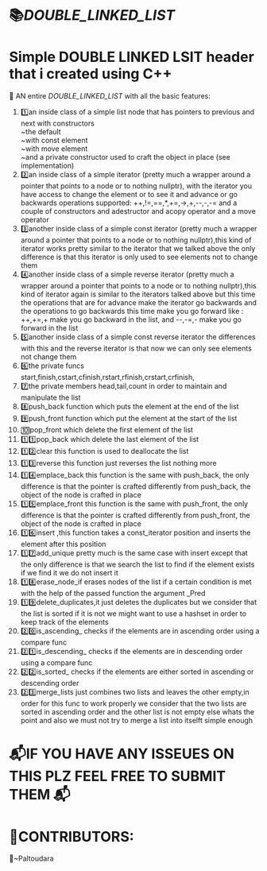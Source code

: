 # 📚_DOUBLE_LINKED_LIST_
# Simple DOUBLE LINKED LSIT header that i created using C++
🔗 AN entire _DOUBLE_LINKED_LIST_ with all the basic features:
</br>
1. 1️⃣an inside class of a simple list node that has pointers to previous and next with constructors<br>
~the default </br>
~with const element</br>
~with move element</br>
~and a private constructor used to craft the object in place (see implementation)
2. 2️⃣an inside class of a simple iterator (pretty much a wrapper around a pointer that points to a node or to nothing nullptr),
   with the iterator you have access to change the element or to see it and advance or go backwards
   operations supported: ++,!=,==,*,+=,->,+,--,-,-= and a couple of constructors and adestructor and acopy operator and a move operator
3. 3️⃣another inside class of a simple const iterator (pretty much a wrapper around a pointer that points to a node or to nothing nullptr),this kind of iterator works pretty similar to the iterator that we talked above the only difference is
   that this iterator is only used to see elements not to change them
4. 4️⃣another inside class of a simple reverse iterator (pretty much a wrapper around a pointer that points to a node or to nothing nullptr),this kind of iterator again is similar to the iterators talked above but this time the operations      that are for advance make the iterator go backwards and the operations to go backwards this time make you go forward like : ++,+=,+ make you go backward in the list, and --,-=,- make you go forward in the list
5. 5️⃣another inside class of a simple const reverse iterator the differences with this and the reverse iterator is that now we can only see elements not change them
6. 6️⃣the private funcs start,finish,cstart,cfinish,rstart,rfinish,crstart,crfinish,
7. 7️⃣the private members head,tail,count in order to maintain and manipulate the list
8. 8️⃣push_back function which puts the element at  the end of the list
9. 9️⃣push_front function  which put the element at the start of the list
10. 🔟pop_front which delete the first element of the list
11. 1️⃣1️⃣pop_back which delete the last element of the list
12. 1️⃣2️⃣clear this function is used to deallocate the list
13. 1️⃣3️⃣reverse this function just reverses the list nothing more
14. 1️⃣4️⃣emplace_back this function is the same with push_back, the only difference is that the pointer is crafted differently from push_back, the object of the node is crafted in place
15. 1️⃣5️⃣emplace_front this function is the same with push_front, the only difference is that the pointer is crafted differently from push_front, the object of the node is crafted in place
16. 1️⃣6️⃣insert ,this function takes a const_iterator position and inserts the element after this position
17. 1️⃣7️⃣add_unique pretty much is the same case with insert except that the only difference is that we search the list to find if the element exists if we find it we do not insert it
18. 1️⃣8️⃣erase_node_if erases nodes of the list if a certain condition is met with the help of the passed function the argument _Pred
19. 1️⃣9️⃣delete_duplicates,it just deletes the duplicates but we consider that the list is sorted if it is not we might want to use a hashset in order to keep track of the elements
20. 2️⃣0️⃣is_ascending_ checks if the elements are in ascending order using a compare func
21. 2️⃣1️⃣is_descending_ checks if the elements are in descending order using a compare func
22. 2️⃣2️⃣is_sorted_ checks if the elements are either sorted in  ascending or descending order
23. 2️⃣3️⃣merge_lists just combines two lists and leaves the other empty,in order for this func to work properly we consider that the two lists are sorted in ascending order and the other list is not empty else whats the point
    and also we must not try to merge a list into itselft simple enough
# 📬IF YOU HAVE ANY ISSEUES ON THIS PLZ FEEL FREE TO SUBMIT THEM 📬

    
# 👥CONTRIBUTORS:

🎨~Paltoudara
